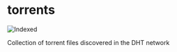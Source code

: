 torrents 
========
![Indexed](https://img.shields.io/badge/indexed-20223-blue)

Collection of torrent files discovered in the DHT network
